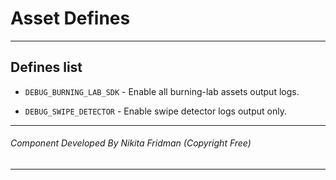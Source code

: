 ﻿# Asset Defines

---

## Defines list

 - `DEBUG_BURNING_LAB_SDK` - Enable all burning-lab assets output logs.

 - `DEBUG_SWIPE_DETECTOR` - Enable swipe detector logs output only.

---

###### Component Developed By Nikita Fridman (Copyright Free)

---